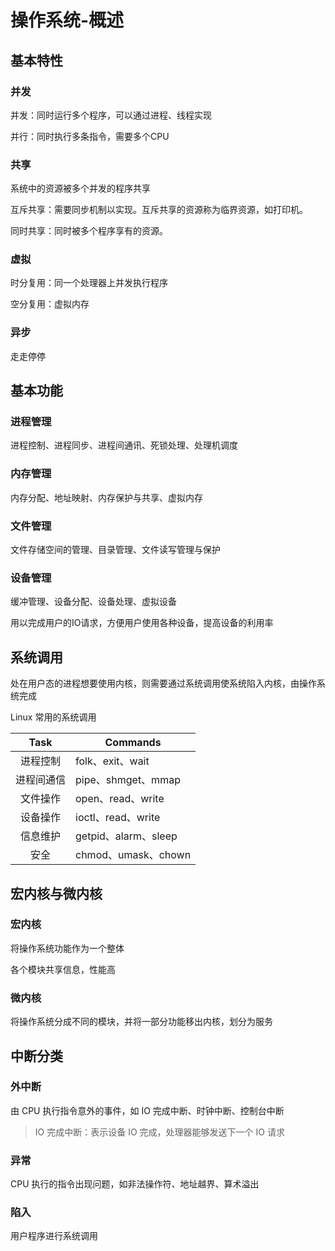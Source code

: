 # 操作系统-概述

## 基本特性

### 并发

并发：同时运行多个程序，可以通过进程、线程实现

并行：同时执行多条指令，需要多个CPU

### 共享

系统中的资源被多个并发的程序共享

互斥共享：需要同步机制以实现。互斥共享的资源称为临界资源，如打印机。

同时共享：同时被多个程序享有的资源。

### 虚拟

时分复用：同一个处理器上并发执行程序

空分复用：虚拟内存

### 异步

走走停停

## 基本功能

### 进程管理

进程控制、进程同步、进程间通讯、死锁处理、处理机调度

### 内存管理

内存分配、地址映射、内存保护与共享、虚拟内存

### 文件管理

文件存储空间的管理、目录管理、文件读写管理与保护

### 设备管理

缓冲管理、设备分配、设备处理、虚拟设备

用以完成用户的IO请求，方便用户使用各种设备，提高设备的利用率

## 系统调用

处在用户态的进程想要使用内核，则需要通过系统调用使系统陷入内核，由操作系统完成

Linux 常用的系统调用

|    Task    | Commands             |
| :--------: | -------------------- |
|  进程控制  | folk、exit、wait     |
| 进程间通信 | pipe、shmget、mmap   |
|  文件操作  | open、read、write    |
|  设备操作  | ioctl、read、write   |
|  信息维护  | getpid、alarm、sleep |
|    安全    | chmod、umask、chown  |

## 宏内核与微内核

### 宏内核

将操作系统功能作为一个整体

各个模块共享信息，性能高

### 微内核

将操作系统分成不同的模块，并将一部分功能移出内核，划分为服务

## 中断分类

### 外中断

由 CPU 执行指令意外的事件，如 IO 完成中断、时钟中断、控制台中断

> IO 完成中断：表示设备 IO 完成，处理器能够发送下一个 IO 请求

### 异常

CPU 执行的指令出现问题，如非法操作符、地址越界、算术溢出

### 陷入

用户程序进行系统调用





























